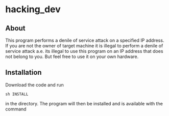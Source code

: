 # hacking_dev
## About
This program performs a denile of service attack on a specified IP address. If you are not the owner of 
target machine it is illegal to perform a denile of service attack a.e. its illegal to use this program on an IP address that does not
belong to you. But feel free to use it on your own hardware.

## Installation 
Download the code and run 
```
sh INSTALL
```
in the directory. The program will then be installed and is available with the command 

